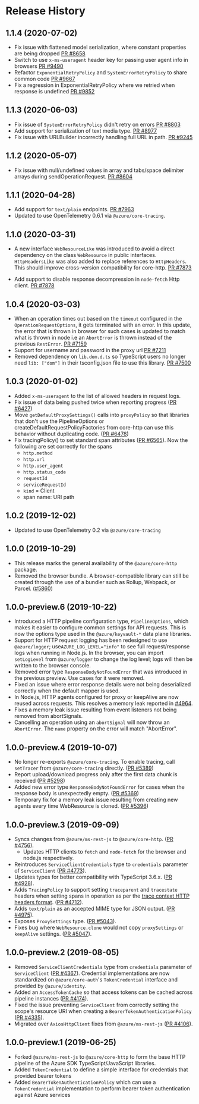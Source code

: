 # Release History

## 1.1.4 (2020-07-02)

- Fix issue with flattened model serialization, where constant properties are being dropped [PR #8658](https://github.com/Azure/azure-sdk-for-js/pull/8658)
- Switch to use `x-ms-useragent` header key for passing user agent info in browsers [PR #9490](https://github.com/Azure/azure-sdk-for-js/pull/9490)
- Refactor `ExponentialRetryPolicy` and `SystemErrorRetryPolicy` to share common code [PR #9667](https://github.com/Azure/azure-sdk-for-js/pull/9490)
- Fix a regression in ExponentialRetryPolicy where we retried when response is undefined [PR #9852](https://github.com/Azure/azure-sdk-for-js/pull/9852)

## 1.1.3 (2020-06-03)

- Fix issue of `SystemErrorRetryPolicy` didn't retry on errors [PR #8803](https://github.com/Azure/azure-sdk-for-js/pull/8803)
- Add support for serialization of text media type. [PR #8977](https://github.com/Azure/azure-sdk-for-js/pull/8977)
- Fix issue with URLBuilder incorrectly handling full URL in path. [PR #9245](https://github.com/Azure/azure-sdk-for-js/pull/9245)

## 1.1.2 (2020-05-07)

- Fix issue with null/undefined values in array and tabs/space delimiter arrays during sendOperationRequest. [PR #8604](https://github.com/Azure/azure-sdk-for-js/pull/8604)

## 1.1.1 (2020-04-28)

- Add support for `text/plain` endpoints. [PR #7963](https://github.com/Azure/azure-sdk-for-js/pull/7963)
- Updated to use OpenTelemetry 0.6.1 via `@azure/core-tracing`.

## 1.1.0 (2020-03-31)

- A new interface `WebResourceLike` was introduced to avoid a direct dependency on the class `WebResource` in public interfaces. `HttpHeadersLike` was also added to replace references to `HttpHeaders`. This should improve cross-version compatibility for core-http. [PR #7873](https://github.com/Azure/azure-sdk-for-js/pull/7873)

- Add support to disable response decompression in `node-fetch` Http client. [PR #7878](https://github.com/Azure/azure-sdk-for-js/pull/7878)

## 1.0.4 (2020-03-03)

- When an operation times out based on the `timeout` configured in the `OperationRequestOptions`, it gets terminated with an error. In this update, the error that is thrown in browser for such cases is updated to match what is thrown in node i.e an `AbortError` is thrown instead of the previous `RestError`. [PR #7159](https://github.com/Azure/azure-sdk-for-js/pull/7159)
- Support for username and password in the proxy url [PR #7211](https://github.com/Azure/azure-sdk-for-js/pull/7211)
- Removed dependency on `lib.dom.d.ts` so TypeScript users no longer need `lib: ["dom"]` in their tsconfig.json file to use this library. [PR #7500](https://github.com/Azure/azure-sdk-for-js/pull/7500)

## 1.0.3 (2020-01-02)

- Added `x-ms-useragent` to the list of allowed headers in request logs.
- Fix issue of data being pushed twice when reporting progress ([PR #6427](https://github.com/Azure/azure-sdk-for-js/issues/6427))
- Move `getDefaultProxySettings()` calls into `proxyPolicy` so that libraries that don't use the PipelineOptions or createDefaultRequestPolicyFactories from core-http can use this behavior without duplicating code. ([PR #6478](https://github.com/Azure/azure-sdk-for-js/issues/6478))
- Fix tracingPolicy() to set standard span attributes ([PR #6565](https://github.com/Azure/azure-sdk-for-js/pull/6565)). Now the following are set correctly for the spans
  - `http.method`
  - `http.url`
  - `http.user_agent`
  - `http.status_code`
  - `requestId`
  - `serviceRequestId`
  - `kind` = Client
  - span name: URI path

## 1.0.2 (2019-12-02)

- Updated to use OpenTelemetry 0.2 via `@azure/core-tracing`

## 1.0.0 (2019-10-29)

- This release marks the general availability of the `@azure/core-http` package.
- Removed the browser bundle. A browser-compatible library can still be created through the use of a bundler such as Rollup, Webpack, or Parcel.
  ([#5860](https://github.com/Azure/azure-sdk-for-js/pull/5860))

## 1.0.0-preview.6 (2019-10-22)

- Introduced a HTTP pipeline configuration type, `PipelineOptions`, which makes it easier to configure common settings for API requests. This is now the options type used in the `@azure/keyvault-*` data plane libraries.
- Support for HTTP request logging has been redesigned to use `@azure/logger`; use`AZURE_LOG_LEVEL="info"` to see full request/response logs when running in Node.js. In the browser, you can import `setLogLevel` from `@azure/logger` to change the log level; logs will then be written to the browser console.
- Removed error type `ResponseBodyNotFoundError` that was introduced in the previous preview. Use cases for it were removed.
- Fixed an issue where error response details were not being deserialized correctly when the default mapper is used.
- In Node.js, HTTP agents configured for proxy or keepAlive are now reused across requests. This resolves a memory leak reported in [#4964](https://github.com/Azure/azure-sdk-for-js/issues/4964).
- Fixes a memory leak issue resulting from event listeners not being removed from abortSignals.
- Cancelling an operation using an `abortSignal` will now throw an `AbortError`.
  The `name` property on the error will match "AbortError".

## 1.0.0-preview.4 (2019-10-07)

- No longer re-exports `@azure/core-tracing`. To enable tracing, call `setTracer` from `@azure/core-tracing` directly.
  ([PR #5389](https://github.com/Azure/azure-sdk-for-js/pull/5389))
- Report upload/download progress only after the first data chunk is received
  ([PR #5298](https://github.com/Azure/azure-sdk-for-js/pull/5298))
- Added new error type `ResponseBodyNotFoundError` for cases when the response body is unexpectedly empty.
  ([PR #5369](https://github.com/Azure/azure-sdk-for-js/pull/5369))
- Temporary fix for a memory leak issue resulting from creating new agents every time WebResource is cloned.
  ([PR #5396](https://github.com/Azure/azure-sdk-for-js/pull/5396))

## 1.0.0-preview.3 (2019-09-09)

- Syncs changes from `@azure/ms-rest-js` to `@azure/core-http`.
  ([PR #4756](https://github.com/Azure/azure-sdk-for-js/pull/4756)).
  - Updates HTTP clients to `fetch` and `node-fetch` for the browser and node.js respectively.
- Reintroduces `ServiceClientCredentials` type to `credentials` parameter of `ServiceClient`
  ([PR #4773](https://github.com/Azure/azure-sdk-for-js/pull/4773)).
- Updates types for better compatibility with TypeScript 3.6.x.
  ([PR #4928](https://github.com/Azure/azure-sdk-for-js/pull/4928)).
- Adds `TracingPolicy` to support setting `traceparent` and `tracestate` headers
  when setting spans in operation as per the [trace context HTTP headers format](https://www.w3.org/TR/trace-context/#trace-context-http-headers-format).
  ([PR #4712](https://github.com/Azure/azure-sdk-for-js/pull/4712)).
- Adds `text/plain` as an accepted MIME type for JSON output.
  ([PR #4975](https://github.com/Azure/azure-sdk-for-js/pull/4975)).
- Exposes `ProxySettings` type. ([PR #5043](https://github.com/Azure/azure-sdk-for-js/pull/5043)).
- Fixes bug where `WebResource.clone` would not copy `proxySettings` or `keepAlive` settings.
  ([PR #5047](https://github.com/Azure/azure-sdk-for-js/pull/5047)).

## 1.0.0-preview.2 (2019-08-05)

- Removed `ServiceClientCredentials` type from `credentials` parameter of `ServiceClient` ([PR #4367](https://github.com/Azure/azure-sdk-for-js/pull/4367)). Credential implementations are now standardized on `@azure/core-auth`'s `TokenCredential` interface and provided by `@azure/identity`.
- Added an `AccessTokenCache` so that access tokens can be cached across pipeline instances ([PR #4174](https://github.com/Azure/azure-sdk-for-js/pull/4174)).
- Fixed the issue preventing `ServiceClient` from correctly setting the scope's resource URI when creating a `BearerTokenAuthenticationPolicy` ([PR #4335](https://github.com/Azure/azure-sdk-for-js/pull/4335)).
- Migrated over `AxiosHttpClient` fixes from `@azure/ms-rest-js` ([PR #4106](https://github.com/Azure/azure-sdk-for-js/pull/4106)).

## 1.0.0-preview.1 (2019-06-25)

- Forked `@azure/ms-rest-js` to `@azure/core-http` to form the base HTTP pipeline of the Azure SDK TypeScript/JavaScript libraries.
- Added `TokenCredential` to define a simple interface for credentials that provided bearer tokens
- Added `BearerTokenAuthenticationPolicy` which can use a `TokenCredential` implementation to perform bearer token authentication against Azure services
